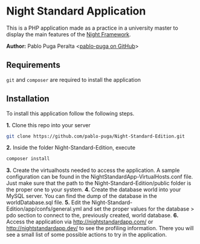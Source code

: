 Night Standard Application
==============
This is a PHP application made as a practice in a university master to display the main features of the [Night Framework](https://github.com/pablo-puga/NightFramework "Night Framework").

**Author:** Pablo Puga Peralta <[pablo-puga on GitHub](https://github.com/pablo-puga "pablo-puga on GitHub")>

Requirements
--------------
`git` and `composer` are required to install the application

Installation
--------------
To install this application follow the following steps.

**1.** Clone this repo into your server
```bash
git clone https://github.com/pablo-puga/Night-Standard-Edition.git
```
**2.** Inside the folder Night-Standard-Edition, execute
```bash
composer install
```
**3.** Create the virtualhosts needed to access the application. A sample configuration can be found in the NightStandardApp-VirtualHosts.conf file. Just make sure that the path to the Night-Standard-Edition/public folder is the proper one to your system.
**4.** Create the database world into your MySQL server. You can find the dump of the database in the worldDatabase.sql file.
**5.** Edit the Night-Standard-Edition/app/confs/general.yml and set the proper values for the database > pdo section to connect to the, previously created, world database.
**6.** Access the application via http://nightstandardapp.com/ or http://nightstandardapp.dev/ to see the profiling information. There you will see a small list of some possible actions to try in the application.